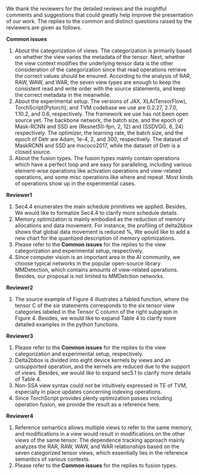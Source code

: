 We thank the reviewers for the detailed reviews and the insightful comments and suggestions 
that could greatly help improve the presentation of our work. 
The replies to the common and distinct questions raised by the reviewers are given as follows.


**Common issues**
1. About the categorization of views. The categorization is primarily based on 
whether the view varies the metadata of the tensor. Next, whether 
the view context modifies the underlying tensor data is the other consideration of the 
categorization since that read operations retrieve the correct values should be ensured. 
According to the analysis of RAR, RAW, WAW, and WAR, the seven view types are enough to 
keep the consistent read and write order with the source statements, and keep the correct 
metadata in the meanwhile.
2. About the experimental setup. The versions of JAX, XLA(TensorFlow), TorchScript(Pytorch), 
and TVM codebase we use are 0.2.27, 2.7.0, 1.10.2, and 0.6, respectively. 
The framework we use has not been open source yet.
The backbone network, the batch size, and the epoch of Mask-RCNN and SSD are (Resnet50-fpn, 
2, 12) and (SSDVGG, 8, 24) respectively. The optimizer, the learning rate, 
the batch size, and the epoch of Detr are Adam, 1e-4, 2, and 300, respectively.
The dataset of MaskRCNN and SSD are mscoco2017, while the dataset of Detr is 
a closed source. 
3. About the fusion types. The fusion types mainly contain operations 
which have a perfect loop and are easy for paralleling, 
including various element-wise operations like activation operations and
view-related operations, and some misc operations like where and repeat. 
Most kinds of operations show up in the experimental cases.


**Reviewer1**
1. Sec4.4 enumerates the main schedule primitives we applied. Besides, 
We would like to formalize Sec4.4 to clarify more schedule details.
2. Memory optimization is mainly embodied as the reduction of memory allocations and data movement.
For instance, the profiling of delta2bbox shows that global data movement is reduced %, 
We would like to add a new chart for the quantized description of memory optimizations.
3. Please refer to the **Common issues** for the replies to the view categorization
and experimental setup, respectively.
4. Since computer vision is an important area in the AI community, we choose typical 
networks in the popular open-source library MMDetection, which contains amounts of 
view-related operations. Besides, our proposal is not limited to MMDetction networks.

**Reviewer2**
1. The source example of Figure 4 illustrates a fabled function, where the tensor C of the six 
statements corresponds to the six tensor view categories labeled in the Tensor C column of the right subgraph 
in Figure 4. Besides, we would like to expand Table 4 to clarify more detailed examples in the python functions.

**Reviewer3**
1. Please refer to the **Common issues** for the replies to the view categorization
and experimental setup, respectively.
2. Delta2bbox is divided into eight device kernels by views and an unsupported operation, 
and the kernels are reduced due to the support of views. Besides, we would like to expand 
sec5.1 to clarify more details of Table 4. 
3. Non-SSA view syntax could not be intuitively expressed in TE of TVM, 
especially in place updates concerning indexing operations.
5. Since TorchScript provides plenty optimization passes including operation fusion, 
we provide the result as a reference here.

**Reviewer4**
1. Reference semantics allows multiple views to refer 
to the same memory, and modifications in a view would result in modifications on the 
other views of the same tensor. The dependence tracking approach mainly analyzes the 
RAR, RAW, WAW, and WAR relationships based on the seven categorized tensor views, 
which essentially lies in the reference semantics of various contexts.
2. Please refer to the **Common issues** for the replies to fusion types.

